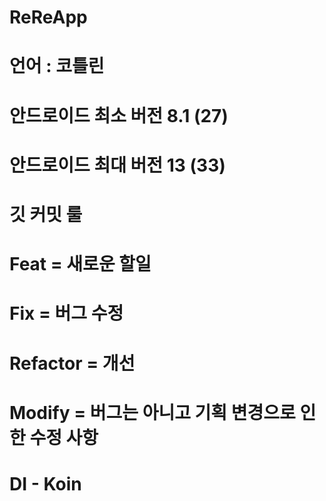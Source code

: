 # ReReApp

# 언어 : 코틀린

# 안드로이드 최소 버전 8.1 (27)

# 안드로이드 최대 버전 13 (33)

# 깃 커밋 룰
# Feat = 새로운 할일
# Fix = 버그 수정
# Refactor = 개선
# Modify = 버그는 아니고 기획 변경으로 인한 수정 사항

# DI - Koin